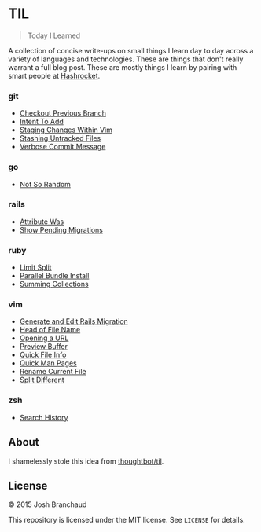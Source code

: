 # TIL

> Today I Learned

A collection of concise write-ups on small things I learn day to day across a
variety of languages and technologies. These are things that don't really
warrant a full blog post. These are mostly things I learn by pairing with
smart people at [Hashrocket](http://hashrocket.com/).

### git

- [Checkout Previous Branch](git/checkout-previous-branch.md)
- [Intent To Add](git/intent-to-add.md)
- [Staging Changes Within Vim](git/staging-changes-within-vim.md) 
- [Stashing Untracked Files](git/stashing-untracked-files.md)
- [Verbose Commit Message](git/verbose-commit-message.md)

### go

- [Not So Random](go/not-so-random.md)

### rails

- [Attribute Was](rails/attribute-was.md)
- [Show Pending Migrations](rails/show-pending-migrations.md)

### ruby

- [Limit Split](ruby/limit-split.md)
- [Parallel Bundle Install](ruby/parallel-bundle-install.md)
- [Summing Collections](ruby/summing-collections.md)

### vim

- [Generate and Edit Rails Migration](vim/generate-and-edit-rails-migration.md)
- [Head of File Name](vim/head-of-file-name.md)
- [Opening a URL](vim/opening-a-url.md)
- [Preview Buffer](vim/previous-buffer.md)
- [Quick File Info](vim/quick-file-info.md)
- [Quick Man Pages](vim/quick-man-pages.md)
- [Rename Current File](vim/rename-current-file.md)
- [Split Different](vim/split-different.md)

### zsh

- [Search History](zsh/search-history.md)

## About

I shamelessly stole this idea from
[thoughtbot/til](https://github.com/thoughtbot/til).

## License

&copy; 2015 Josh Branchaud

This repository is licensed under the MIT license. See `LICENSE` for
details.

